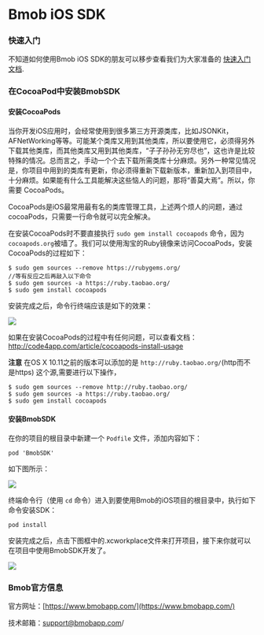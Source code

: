# Bmob iOS SDK

### 快速入门

不知道如何使用Bmob iOS SDK的朋友可以移步查看我们为大家准备的 [快速入门文档](http://doc.bmobapp.com/data/ios/index.html).


### 在CocoaPod中安装BmobSDK

#### 安装CocoaPods
 
   当你开发iOS应用时，会经常使用到很多第三方开源类库，比如JSONKit，AFNetWorking等等。可能某个类库又用到其他类库，所以要使用它，必须得另外下载其他类库，而其他类库又用到其他类库，“子子孙孙无穷尽也”，这也许是比较特殊的情况。总而言之，手动一个个去下载所需类库十分麻烦。另外一种常见情况是，你项目中用到的类库有更新，你必须得重新下载新版本，重新加入到项目中，十分麻烦。如果能有什么工具能解决这些恼人的问题，那将“善莫大焉”。所以，你需要 CocoaPods。

   CocoaPods是iOS最常用最有名的类库管理工具，上述两个烦人的问题，通过cocoaPods，只需要一行命令就可以完全解决。

   在安装CocoaPods时不要直接执行 `sudo gem install cocoapods` 命令，因为`cocoapods.org`被墙了。我们可以使用淘宝的Ruby镜像来访问CocoaPods，安装CocoaPods的过程如下：

```
$ sudo gem sources --remove https://rubygems.org/
//等有反应之后再敲入以下命令
$ sudo gem sources -a https://ruby.taobao.org/
$ sudo gem install cocoapods

```

安装完成之后，命令行终端应该是如下的效果：

![](Resourse/install.png)

如果在安装CocoaPods的过程中有任何问题，可以查看文档：http://code4app.com/article/cocoapods-install-usage

**注意**
在OS X 10.11之前的版本可以添加的是 `http://ruby.taobao.org/`(http而不是https) 这个源,需要进行以下操作，

```
$ sudo gem sources --remove http://ruby.taobao.org/
$ sudo gem sources -a https://ruby.taobao.org/
$ sudo gem install cocoapods
```

#### 安装BmobSDK

在你的项目的根目录中新建一个 `Podfile` 文件，添加内容如下：

```
pod 'BmobSDK'
```

如下图所示：

![](Resourse/podfile.png)


终端命令行（使用 `cd` 命令）进入到要使用Bmob的iOS项目的根目录中，执行如下命令安装SDK：

```
pod install
```

安装完成之后，点击下图框中的.xcworkplace文件来打开项目，接下来你就可以在项目中使用BmobSDK开发了。

![](Resourse/project.png)

### Bmob官方信息

官方网址：[https://www.bmobapp.com/](https://www.bmobapp.com/)

技术邮箱：support@bmobapp.com/
